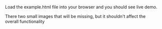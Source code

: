 Load the example.html file into your browser and you should see live demo.

There two small images that will be missing, but it shouldn't affect the overall functionality

